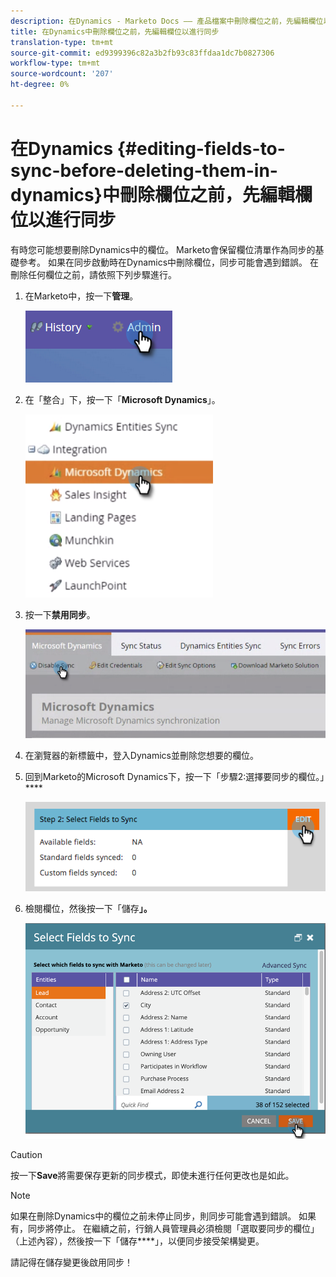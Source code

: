 ```yaml
---
description: 在Dynamics - Marketo Docs —— 產品檔案中刪除欄位之前，先編輯欄位以進行同步
title: 在Dynamics中刪除欄位之前，先編輯欄位以進行同步
translation-type: tm+mt
source-git-commit: ed9399396c82a3b2fb93c83ffdaa1dc7b0827306
workflow-type: tm+mt
source-wordcount: '207'
ht-degree: 0%

---
```



# 在Dynamics {#editing-fields-to-sync-before-deleting-them-in-dynamics}中刪除欄位之前，先編輯欄位以進行同步

有時您可能想要刪除Dynamics中的欄位。 Marketo會保留欄位清單作為同步的基礎參考。 如果在同步啟動時在Dynamics中刪除欄位，同步可能會遇到錯誤。 在刪除任何欄位之前，請依照下列步驟進行。

1. 在Marketo中，按一下&#x200B;**管理**。

   ![](assets/sync-before-deleting-them-in-dynamics-1.png)

1. 在「整合」下，按一下「**Microsoft Dynamics**」。

   ![](assets/sync-before-deleting-them-in-dynamics-2.png)

1. 按一下&#x200B;**禁用同步**。

   ![](assets/sync-before-deleting-them-in-dynamics-3.png)

1. 在瀏覽器的新標籤中，登入Dynamics並刪除您想要的欄位。

1. 回到Marketo的Microsoft Dynamics下，按一下「步驟2:選擇要同步的欄位。」****

   ![](assets/sync-before-deleting-them-in-dynamics-4.png)

1. 檢閱欄位，然後按一下「儲存&#x200B;**」。**

   ![](assets/sync-before-deleting-them-in-dynamics-5.png)

>[!CAUTION]
>
>按一下&#x200B;**Save**&#x200B;將需要保存更新的同步模式，即使未進行任何更改也是如此。

>[!NOTE]
>
>如果在刪除Dynamics中的欄位之前未停止同步，則同步可能會遇到錯誤。 如果有，同步將停止。 在繼續之前，行銷人員管理員必須檢閱「選取要同步的欄位」（上述內容），然後按一下「儲存&#x200B;****」，以便同步接受架構變更。

請記得在儲存變更後啟用同步！
